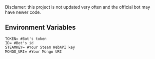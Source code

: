 
Disclamer: this project is not updated very often and the official bot may have newer code.

## Environment Variables
```shell
TOKEN= #Bot's token
ID= #Bot's id
STEAMKEY= #Your Steam WebAPI key
MONGO_URI= #Your Mongo URI
```
